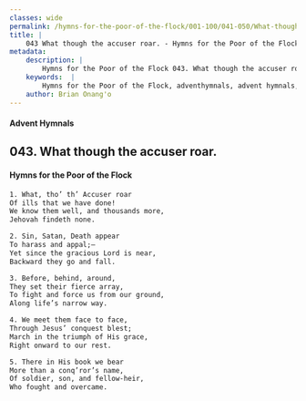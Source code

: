 ```yaml
---
classes: wide
permalink: /hymns-for-the-poor-of-the-flock/001-100/041-050/What-though-the-accuser-roar/
title: |
    043 What though the accuser roar. - Hymns for the Poor of the Flock
metadata:
    description: |
        Hymns for the Poor of the Flock 043. What though the accuser roar.. What, tho’ th’ Accuser roar Of ills that we have done! We know them well, and thousands more,  Jehovah findeth none. 
    keywords:  |
        Hymns for the Poor of the Flock, adventhymnals, advent hymnals, What though the accuser roar., What, tho’ th’ Accuser roar, 
    author: Brian Onang'o
---
```


#### Advent Hymnals
## 043. What though the accuser roar.
####  Hymns for the Poor of the Flock

```txt
1. What, tho’ th’ Accuser roar
Of ills that we have done!
We know them well, and thousands more, 
Jehovah findeth none.

2. Sin, Satan, Death appear
To harass and appal;—
Yet since the gracious Lord is near, 
Backward they go and fall.

3. Before, behind, around,
They set their fierce array,
To fight and force us from our ground, 
Along life’s narrow way.

4. We meet them face to face,
Through Jesus’ conquest blest;
March in the triumph of His grace,
Right onward to our rest.

5. There in His book we bear
More than a conq’ror’s name,
Of soldier, son, and fellow-heir,
Who fought and overcame.
```